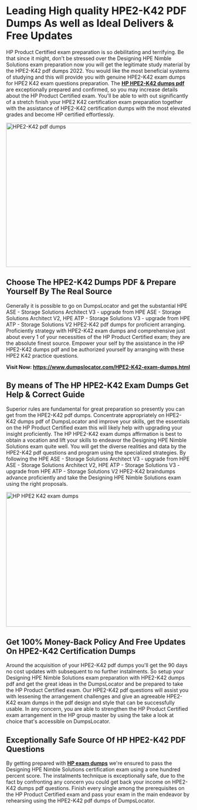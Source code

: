 <h1><strong>Leading High quality HPE2-K42 PDF Dumps As well as Ideal Delivers &amp; Free Updates</strong></h1>
<p>HP Product Certified exam preparation is so debilitating and terrifying. Be that since it might, don't be stressed over the Designing HPE Nimble Solutions exam preparation now you will get the legitimate study material by the HPE2-K42 pdf dumps 2022. You would like the most beneficial systems of studying and this will provide you with genuine HPE2-K42 exam dumps for HPE2 K42 exam questions preparation. The <strong><a href="https://www.dumpslocator.com/HPE2-K42-exam-dumps.html">HP HPE2-K42 dumps pdf</a></strong> are exceptionally prepared and confirmed, so you may increase details about the HP Product Certified exam. You'll be able to with out significantly of a stretch finish your HPE2 K42 certification exam preparation together with the assistance of HPE2-K42 certification dumps with the most elevated grades and become HP certified effortlessly.</p>
<p><img src="https://i.ibb.co/SKhFh8d/Pastel-Purple-Computer-UI-Class-Syllabus-Education-Presentation.png" alt="HPE2-K42 pdf dumps" width="700" height="393" /></p>
<h2><strong>Choose The HPE2-K42 Dumps PDF &amp; Prepare Yourself By The Real Source</strong></h2>
<p>Generally it is possible to go on DumpsLocator and get the substantial HPE ASE - Storage Solutions Architect V3 - upgrade from HPE ASE - Storage Solutions Architect V2, HPE ATP - Storage Solutions V3 - upgrade from HPE ATP - Storage Solutions V2 HPE2-K42 pdf dumps for proficient arranging. Proficiently strategy with HPE2-K42 exam dumps and comprehensive just about every 1 of your necessities of the HP Product Certified exam; they are the absolute finest source. Empower your self by the assistance in the HP HPE2-K42 dumps pdf and be authorized yourself by arranging with these HPE2 K42 practice questions.</p>
<p><strong>Visit Now: <a href="https://www.dumpslocator.com/HPE2-K42-exam-dumps.html">https://www.dumpslocator.com/HPE2-K42-exam-dumps.html</a></strong></p>
<h2><strong>By means of The HP HPE2-K42 Exam Dumps Get Help &amp; Correct Guide</strong></h2>
<p>Superior rules are fundamental for great preparation so presently you can get from the HPE2-K42 pdf dumps. Concentrate appropriately on HPE2-K42 dumps pdf of DumpsLocator and improve your skills, get the essentials on the HP Product Certified exam this will likely help with upgrading your insight proficiently. The HP HPE2-K42 exam dumps affirmation is best to obtain a vocation and lift your skills to endeavor the Designing HPE Nimble Solutions exam quite well. You will get the diverse realities and data by the HPE2-K42 pdf questions and program using the specialized strategies. By following the HPE ASE - Storage Solutions Architect V3 - upgrade from HPE ASE - Storage Solutions Architect V2, HPE ATP - Storage Solutions V3 - upgrade from HPE ATP - Storage Solutions V2 HPE2-K42 braindumps advance proficiently and take the Designing HPE Nimble Solutions exam using the right proposals.</p>
<p><a href="https://www.dumpslocator.com/HPE2-K42-exam-dumps.html"><img src="https://i.ibb.co/NtZbgjG/Blue-and-White-Medical-Dental-Clinic-Facebook-Ad.png" alt="HP HPE2 K42 exam dumps" width="700" height="367" /></a></p>
<h2><strong>Get 100% Money-Back Policy And Free Updates On HPE2-K42 Certification Dumps</strong></h2>
<p>Around the acquisition of your HPE2-K42 pdf dumps you'll get the 90 days no cost updates with subsequent to no further instalments. So setup your Designing HPE Nimble Solutions exam preparation with HPE2-K42 dumps pdf and get the great ideas in the DumpsLocator and be prepared to take the HP Product Certified exam. Our HPE2-K42 pdf questions will assist you with lessening the arrangement challenges and give an agreeable HPE2-K42 exam dumps in the pdf design and style that can be successfully usable. In any concern, you are able to strengthen the HP Product Certified exam arrangement in the HP group master by using the take a look at choice that's accessible on DumpsLocator.</p>
<h2><strong>Exceptionally Safe Source Of HP HPE2-K42 PDF Questions</strong></h2>
<p>By getting prepared with <strong><a href="https://www.dumpslocator.com/hp-exams.html">HP exam dumps</a></strong> we're ensured to pass the Designing HPE Nimble Solutions certification exam using a one hundred percent score. The instalments technique is exceptionally safe, due to the fact by confronting any concern you could get back your income on HPE2-K42 dumps pdf questions. Finish every single among the prerequisites on the HP Product Certified exam and pass your exam in the main endeavor by rehearsing using the HPE2-K42 pdf dumps of DumpsLocator.</p>
